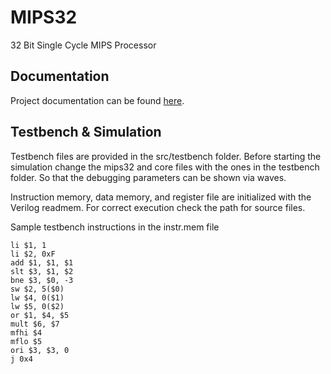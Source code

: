 # MIPS32
32 Bit Single Cycle MIPS Processor

## Documentation
Project documentation can be found [here](https://github.com/ebylmz/MIPS32/blob/main/mips32_doc.pdf).


## Testbench & Simulation
Testbench files are provided in the src/testbench folder. Before starting the simulation change the mips32 and core files with the ones in the testbench folder. So that the debugging parameters can be shown via waves.

Instruction memory, data memory, and register file are initialized with the Verilog readmem. For correct execution check the path for source files.

Sample testbench instructions in the instr.mem file

    li $1, 1
    li $2, 0xF
    add $1, $1, $1
    slt $3, $1, $2
    bne $3, $0, -3
    sw $2, 5($0)
    lw $4, 0($1)
    lw $5, 0($2)
    or $1, $4, $5 
    mult $6, $7
    mfhi $4 
    mflo $5 
    ori $3, $3, 0 
    j 0x4
